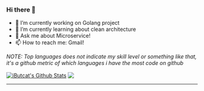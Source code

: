 ### Hi there 👋

- 🔭 I’m currently working on Golang project
- 🌱 I’m currently learning about clean architecture
- 💬 Ask me about Microservice!
- 📫 How to reach me: Gmail!

_NOTE: Top languages does not indicate my skill level or something like that, it's a github metric of which languages i have the most code on github_

<a href="https://github.com/iButcat">
<img align="center" alt="iButcat's Github Stats" src="https://github-readme-stats.codestackr.vercel.app/api?username=iButcat&show_icons=true&hide_border=true&count_private=true&include_all_commits=true&theme=radical" /></a>
<a href="https://github.com/iButcat">
  <img align="center" src="https://github-readme-stats.api/top-langs/?username=iButcat&layout=compact&theme=radical" />
</a>

---

<!--
**iButcat/iButcat** is a ✨ _special_ ✨ repository because its `README.md` (this file) appears on your GitHub profile.

Here are some ideas to get you started:

- 🔭 I’m currently working on ...
- 🌱 I’m currently learning ...
- 👯 I’m looking to collaborate on ...
- 🤔 I’m looking for help with ...
- 💬 Ask me about ...
- 📫 How to reach me: ...
- 😄 Pronouns: ...
- ⚡ Fun fact: ...
-->
